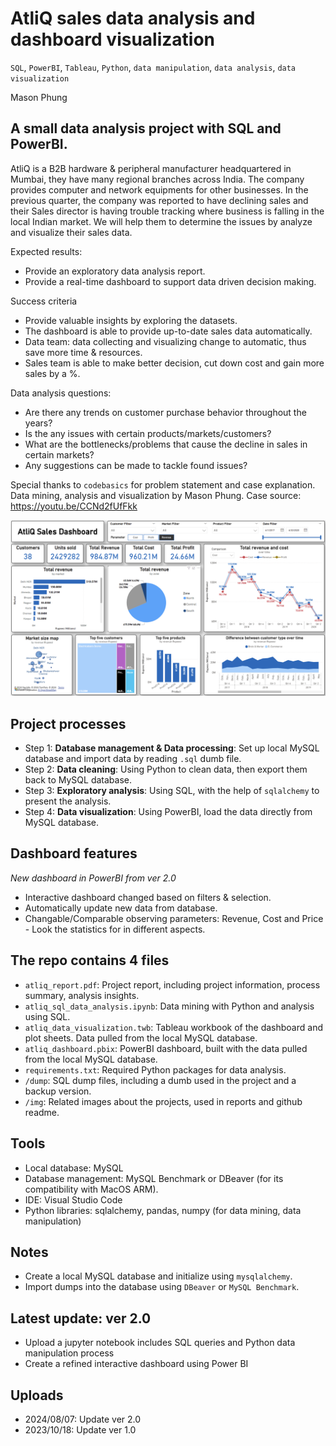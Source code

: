 # AtliQ sales data analysis and dashboard visualization
`SQL`, `PowerBI`, `Tableau`, `Python`, `data manipulation`, `data analysis`, `data visualization`

Mason Phung

## A small data analysis project with SQL and PowerBI.

AtliQ is a B2B hardware & peripheral manufacturer headquartered in Mumbai, they have many regional branches across India. The company provides computer and network equipments for other businesses. In the previous quarter, the company was reported to have declining sales and their Sales director is having trouble tracking where business is falling in the local Indian market. We will help them to determine the issues by analyze and visualize their sales data.

Expected results:
- Provide an exploratory data analysis report.
- Provide a real-time dashboard to support data driven decision making.

Success criteria
- Provide valuable insights by exploring the datasets.
- The dashboard is able to provide up-to-date sales data automatically.
- Data team: data collecting and visualizing change to automatic, thus save more time & resources.
- Sales team is able to make better decision, cut down cost and gain more sales by a %.

Data analysis questions:
- Are there any trends on customer purchase behavior throughout the years?
- Is the any issues with certain products/markets/customers?
- What are the bottlenecks/problems that cause the decline in sales in certain markets?
- Any suggestions can be made to tackle found issues?

Special thanks to `codebasics` for problem statement and case explanation. Data mining, analysis and visualization by Mason Phung.
Case source: https://youtu.be/CCNd2fUfFkk


![alt text](img/atliq_dashboard_pbi.png)

## Project processes
- Step 1: **Database management & Data processing**: Set up local MySQL database and import data by reading `.sql` dumb file.
- Step 2: **Data cleaning**: Using Python to clean data, then export them back to MySQL database.
- Step 3: **Exploratory analysis**: Using SQL, with the help of `sqlalchemy` to present the analysis.
- Step 4: **Data visualization**: Using PowerBI, load the data directly from MySQL database.


## Dashboard features
*New dashboard in PowerBI from ver 2.0*
- Interactive dashboard changed based on filters & selection.
- Automatically update new data from database.
- Changable/Comparable observing parameters: Revenue, Cost and Price - Look the statistics for in different aspects.

## The repo contains 4 files
- `atliq_report.pdf`: Project report, including project information, process summary, analysis insights.
- `atliq_sql_data_analysis.ipynb`: Data mining with Python and analysis using SQL.
- `atliq_data_visualization.twb`: Tableau workbook of the dashboard and plot sheets. Data pulled from the local MySQL database.
- `atliq_dashboard.pbix`: PowerBI dashboard, built with the data pulled from the local MySQL database.
- `requirements.txt`: Required Python packages for data analysis.
- `/dump`: SQL dump files, including a dumb used in the project and a backup version.
- `/img`: Related images about the projects, used in reports and github readme.

## Tools
- Local database: MySQL 
- Database management: MySQL Benchmark or DBeaver (for its compatibility with MacOS ARM).   
- IDE: Visual Studio Code
- Python libraries: sqlalchemy, pandas, numpy (for data mining, data manipulation)

## Notes
- Create a local MySQL database and initialize using `mysqlalchemy`.
- Import dumps into the database using `DBeaver` or `MySQL Benchmark`.

## Latest update: ver 2.0
- Upload a jupyter notebook includes SQL queries and Python data manipulation process
- Create a refined interactive dashboard using Power BI

## Uploads
- 2024/08/07: Update ver 2.0
- 2023/10/18: Update ver 1.0
